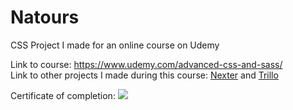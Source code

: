 # Natours
CSS Project I made for an online course on Udemy

Link to course: https://www.udemy.com/advanced-css-and-sass/  
Link to other projects I made during this course: [Nexter](https://github.com/nobobo1234/nexter) and [Trillo](https://github.com/nobobo1234/trillo)  
  
Certificate of completion:
[<img src="https://udemy-certificate.s3.amazonaws.com/image/UC-F55W4I1P.jpg?l=en_US">](https://www.udemy.com/certificate/UC-F55W4I1P/)
